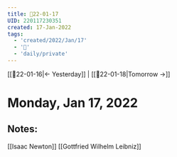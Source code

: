 ```yaml
---
title: 📝22-01-17
UID: 220117230351
created: 17-Jan-2022
tags:
  - 'created/2022/Jan/17'
  - '📅'
  - 'daily/private'
---
```

[[📝22-01-16|<- Yesterday]] | [[📝22-01-18|Tomorrow ->]]
# Monday, Jan 17, 2022

## Notes:
[[Isaac Newton]]
[[Gottfried Wilhelm Leibniz]]


